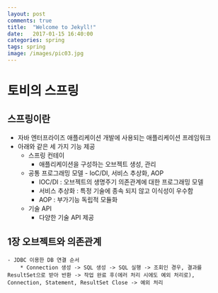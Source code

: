 ```yaml
---
layout: post
comments: true
title:  "Welcome to Jekyll!"
date:   2017-01-15 16:40:00
categories: spring
tags: spring
image: /images/pic03.jpg
---  
```


# 토비의 스프링  
## 스프링이란  
- 자바 엔터프라이즈 애플리케이션 개발에 사용되는 애플리케이션 프레임워크
- 아래와 같은 세 가지 기능 제공
  * 스프링 컨테이
  	* 애플리케이션을 구성하는 오브젝트 생성, 관리
  * 공통 프로그래밍 모델 - IoC/DI, 서비스 추상화, AOP  
    * IOC/DI : 오브젝트의 생명주기 의존관계에 대한 프로그래밍 모델  
    * 서비스 추상화 : 특정 기술에 종속 되지 않고 이식성이 우수함   
    * AOP : 부가기능 독립적 모듈화  
  * 기술 API
  	* 다양한 기술 API 제공  
## 1장 오브젝트와 의존관계
    - JDBC 이용한 DB 연결 순서
        * Connection 생성 -> SQL 생성 -> SQL 실행 -> 조회인 경우, 결과를 ResultSet으로 받아 반환 -> 작업 완료 후(에러 처리 시에도 예외 처리로), Connection, Statement, ResultSet Close -> 예외 처리 


